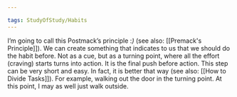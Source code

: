 ```yaml
---

tags: StudyOfStudy/Habits 
---
```


I’m going to call this Postmack’s principle :*)* (see also: [[Premack's Principle]]). We can create something that indicates to us that we should do the habit before. Not as a cue, but as a turning point, where all the effort (craving) starts turns into action. It is the final push before action. This step can be very short and easy. In fact, it is better that way (see also: [[How to Divide Tasks]]). For example, walking out the door in the turning point. At this point, I may as well just walk outside.